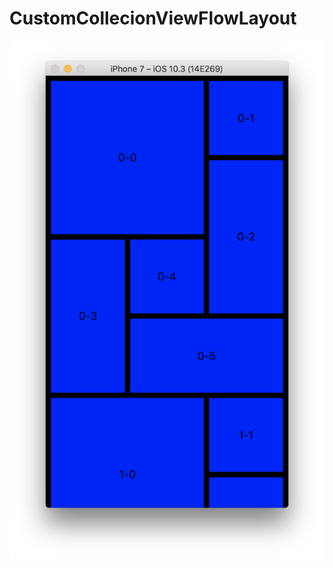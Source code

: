 # CustomCollecionViewFlowLayout

![a](https://raw.githubusercontent.com/ShotaKashihara/CustomCollecionViewFlowLayout/images/screen.png)
